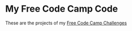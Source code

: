 # My Free Code Camp Code
These are the projects of my [Free Code Camp Challenges](https://www.freecodecamp.com/camilaavilarinho)   

